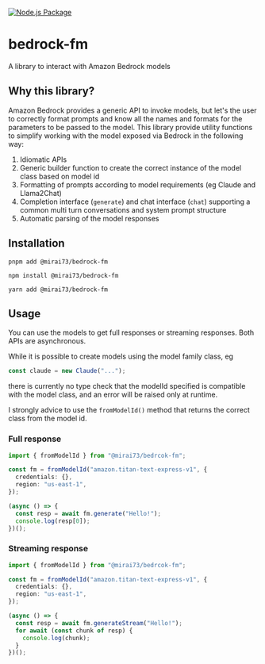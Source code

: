 [![Node.js Package](https://github.com/mirai73/bedrock-fm-javascript/actions/workflows/npm-publish.yml/badge.svg)](https://github.com/mirai73/bedrock-fm-javascript/actions/workflows/npm-publish.yml)

# bedrock-fm

A library to interact with Amazon Bedrock models

## Why this library?

Amazon Bedrock provides a generic API to invoke models, but let's the user to correctly format prompts and know all the names and formats for the parameters to be passed to the model. This library provide utility functions to simplify working with the model exposed via Bedrock in the following way:
1. Idiomatic APIs
2. Generic builder function to create the correct instance of the model class based on model id
3. Formatting of prompts according to model requirements (eg Claude and Llama2Chat)
4. Completion interface (`generate`) and chat interface (`chat`) supporting a common multi turn conversations and system prompt structure
5. Automatic parsing of the model responses

## Installation

```
pnpm add @mirai73/bedrock-fm
```

```
npm install @mirai73/bedrock-fm
```

```
yarn add @mirai73/bedrock-fm
```

## Usage

You can use the models to get full responses or streaming responses. Both APIs are asynchronous.

While it is possible to create models using the model family class, eg

```ts
const claude = new Claude("...");
```

there is currently no type check that the modelId specified is compatible with the model class, and an error will be raised only at runtime.

I strongly advice to use the `fromModelId()` method that returns the correct class from the model id.

### Full response

```ts
import { fromModelId } from "@mirai73/bedrcok-fm";

const fm = fromModelId("amazon.titan-text-express-v1", {
  credentials: {},
  region: "us-east-1",
});

(async () => {
  const resp = await fm.generate("Hello!");
  console.log(resp[0]);
})();
```

### Streaming response

```ts
import { fromModelId } from "@mirai73/bedrcok-fm";

const fm = fromModelId("amazon.titan-text-express-v1", {
  credentials: {},
  region: "us-east-1",
});

(async () => {
  const resp = await fm.generateStream("Hello!");
  for await (const chunk of resp) {
    console.log(chunk);
  }
})();
```
